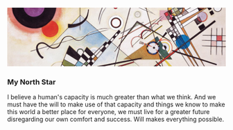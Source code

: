![Wassily Kandinsky's Composition VIII](wkcompviii.jpg)
### My North Star
I believe a human's capacity is much greater than what we think. And we must have the will to make use of that capacity and things we know to make this world a better place for everyone, we must live for a greater future disregarding our own comfort and success. Will makes everything possible.
